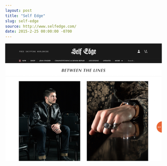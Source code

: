 ```yaml
---
layout: post
title: "Self Edge"
slug: self-edge
source: http://www.selfedge.com/
date: 2015-2-25 00:00:00 -0700
---
```


<img src="/screenshots/self-edge.jpg">
